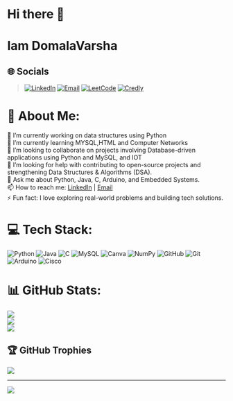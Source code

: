 # Hi there 👋
# Iam DomalaVarsha

## 🌐 Socials  
> [![LinkedIn](https://img.shields.io/badge/LinkedIn-%230077B5.svg?logo=linkedin&logoColor=white)](https://linkedin.com/in/domala-varsha-9036aa28a) 
> [![Email](https://img.shields.io/badge/Email-D14836?logo=gmail&logoColor=white)](mailto:domalavarsha1@gmail.com) 
> [![LeetCode](https://img.shields.io/badge/LeetCode-FFA116?logo=leetcode&logoColor=black)](https://leetcode.com/u/varsha_domala) 
> [![Credly](https://img.shields.io/badge/Credly-Badge-orange?logo=credly&logoColor=white)](https://www.credly.com/users/domala-varsha)

# 💫 About Me:
🔭 I’m currently working on data structures using Python<br>🌱 I’m currently learning MYSQL,HTML and Computer Networks<br>👯 I’m looking to collaborate on projects involving Database-driven applications using Python and MySQL, and IOT<br>🤔 I’m looking for help with contributing to open-source projects and strengthening Data Structures & Algorithms (DSA).<br>💬 Ask me about Python, Java, C, Arduino, and Embedded Systems.<br>📫 How to reach me: [LinkedIn](https://www.linkedin.com/in/domala-varsha-9036aa28a) | [Email](mailto:domalavarsha1@gmail.com)<br>⚡ Fun fact: I love exploring real-world problems and building tech solutions.


# 💻 Tech Stack:
![Python](https://img.shields.io/badge/python-3670A0?style=for-the-badge&logo=python&logoColor=ffdd54) ![Java](https://img.shields.io/badge/java-%23ED8B00.svg?style=for-the-badge&logo=openjdk&logoColor=white) ![C](https://img.shields.io/badge/c-%2300599C.svg?style=for-the-badge&logo=c&logoColor=white) ![MySQL](https://img.shields.io/badge/mysql-4479A1.svg?style=for-the-badge&logo=mysql&logoColor=white) ![Canva](https://img.shields.io/badge/Canva-%2300C4CC.svg?style=for-the-badge&logo=Canva&logoColor=white) ![NumPy](https://img.shields.io/badge/numpy-%23013243.svg?style=for-the-badge&logo=numpy&logoColor=white) ![GitHub](https://img.shields.io/badge/github-%23121011.svg?style=for-the-badge&logo=github&logoColor=white) ![Git](https://img.shields.io/badge/git-%23F05033.svg?style=for-the-badge&logo=git&logoColor=white) ![Arduino](https://img.shields.io/badge/-Arduino-00979D?style=for-the-badge&logo=Arduino&logoColor=white) ![Cisco](https://img.shields.io/badge/cisco-%23049fd9.svg?style=for-the-badge&logo=cisco&logoColor=black)
# 📊 GitHub Stats:
![](https://github-readme-stats.vercel.app/api?username=domalavarsha&theme=dark&hide_border=false&include_all_commits=false&count_private=false)<br/>
![](https://nirzak-streak-stats.vercel.app/?user=domalavarsha&theme=dark&hide_border=false)<br/>
![](https://github-readme-stats.vercel.app/api/top-langs/?username=domalavarsha&theme=dark&hide_border=false&include_all_commits=false&count_private=false&layout=compact)

## 🏆 GitHub Trophies
![](https://github-profile-trophy.vercel.app/?username=domalavarsha&theme=radical&no-frame=false&no-bg=true&margin-w=4)

---
[![](https://visitcount.itsvg.in/api?id=domalavarsha&icon=0&color=0)](https://visitcount.itsvg.in)

<!-- Proudly created with GPRM ( https://gprm.itsvg.in ) -->
